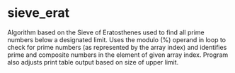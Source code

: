 # sieve_erat
Algorithm based on the Sieve of Eratosthenes used to find all prime numbers below a designated limit. Uses the modulo (%) operand in loop to check for prime numbers (as represented by the array index) and identifies prime and composite numbers in the element of given array index. Program also adjusts print table output based on size of upper limit.
